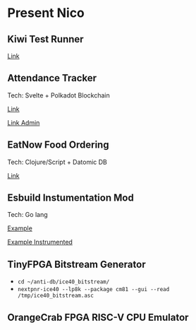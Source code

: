 # Present Nico

## Kiwi Test Runner

[Link](https://asciinema.org/a/QiWSFNU5tKpg1oB2tslFHT4Dn?autoplay=1)

## Attendance Tracker

Tech: Svelte + Polkadot Blockchain

[Link](https://attendance-tracker-eight.vercel.app/)

[Link Admin](https://attendance-tracker-eight.vercel.app/admin/5FbbPP2X62fDCW2Yy7TJS8yLyof4jK5kEHrCWLJGtRvTju4T)

## EatNow Food Ordering

Tech: Clojure/Script + Datomic DB

[Link](http://135.181.45.69:3891/)

## Esbuild Instumentation Mod

Tech: Go lang

[Example](./esbuild-inst/example.js)

[Example Instrumented](./esbuild-inst/example.js)

## TinyFPGA Bitstream Generator

* `cd ~/anti-db/ice40_bitstream/`
* `nextpnr-ice40 --lp8k --package cm81 --gui --read /tmp/ice40_bitstream.asc`
 
## OrangeCrab FPGA RISC-V CPU Emulator
